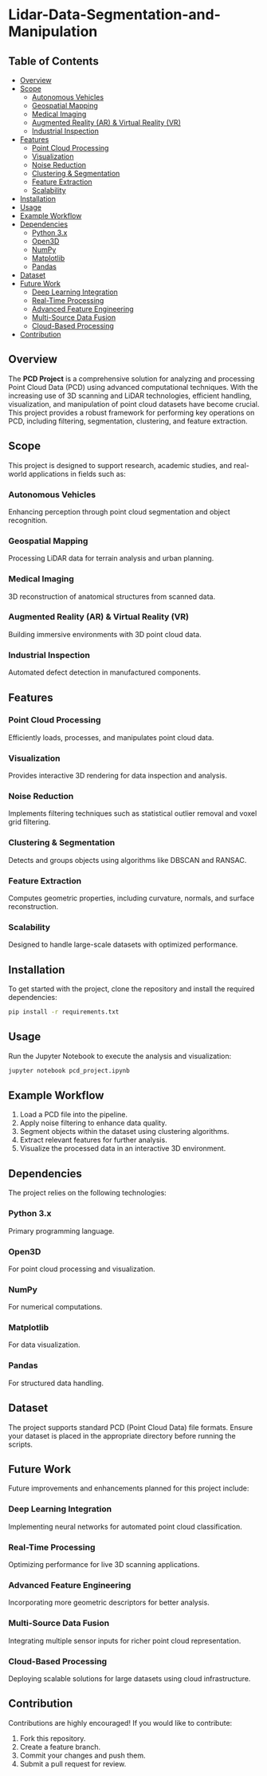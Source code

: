 # Lidar-Data-Segmentation-and-Manipulation
## Table of Contents
- [Overview](#overview)
- [Scope](#scope)
  - [Autonomous Vehicles](#autonomous-vehicles)
  - [Geospatial Mapping](#geospatial-mapping)
  - [Medical Imaging](#medical-imaging)
  - [Augmented Reality (AR) & Virtual Reality (VR)](#augmented-reality-ar--virtual-reality-vr)
  - [Industrial Inspection](#industrial-inspection)
- [Features](#features)
  - [Point Cloud Processing](#point-cloud-processing)
  - [Visualization](#visualization)
  - [Noise Reduction](#noise-reduction)
  - [Clustering & Segmentation](#clustering--segmentation)
  - [Feature Extraction](#feature-extraction)
  - [Scalability](#scalability)
- [Installation](#installation)
- [Usage](#usage)
- [Example Workflow](#example-workflow)
- [Dependencies](#dependencies)
  - [Python 3.x](#python-3x)
  - [Open3D](#open3d)
  - [NumPy](#numpy)
  - [Matplotlib](#matplotlib)
  - [Pandas](#pandas)
- [Dataset](#dataset)
- [Future Work](#future-work)
  - [Deep Learning Integration](#deep-learning-integration)
  - [Real-Time Processing](#real-time-processing)
  - [Advanced Feature Engineering](#advanced-feature-engineering)
  - [Multi-Source Data Fusion](#multi-source-data-fusion)
  - [Cloud-Based Processing](#cloud-based-processing)
- [Contribution](#contribution)

## Overview
The **PCD Project** is a comprehensive solution for analyzing and processing Point Cloud Data (PCD) using advanced computational techniques. With the increasing use of 3D scanning and LiDAR technologies, efficient handling, visualization, and manipulation of point cloud datasets have become crucial. This project provides a robust framework for performing key operations on PCD, including filtering, segmentation, clustering, and feature extraction.

## Scope
This project is designed to support research, academic studies, and real-world applications in fields such as:

### Autonomous Vehicles
Enhancing perception through point cloud segmentation and object recognition.

### Geospatial Mapping
Processing LiDAR data for terrain analysis and urban planning.

### Medical Imaging
3D reconstruction of anatomical structures from scanned data.

### Augmented Reality (AR) & Virtual Reality (VR)
Building immersive environments with 3D point cloud data.

### Industrial Inspection
Automated defect detection in manufactured components.

## Features

### Point Cloud Processing
Efficiently loads, processes, and manipulates point cloud data.

### Visualization
Provides interactive 3D rendering for data inspection and analysis.

### Noise Reduction
Implements filtering techniques such as statistical outlier removal and voxel grid filtering.


### Clustering & Segmentation
Detects and groups objects using algorithms like DBSCAN and RANSAC.

### Feature Extraction
Computes geometric properties, including curvature, normals, and surface reconstruction.

### Scalability
Designed to handle large-scale datasets with optimized performance.

## Installation
To get started with the project, clone the repository and install the required dependencies:

```bash
pip install -r requirements.txt
```

## Usage
Run the Jupyter Notebook to execute the analysis and visualization:

```bash
jupyter notebook pcd_project.ipynb
```

## Example Workflow
1. Load a PCD file into the pipeline.
2. Apply noise filtering to enhance data quality.
3. Segment objects within the dataset using clustering algorithms.
4. Extract relevant features for further analysis.
5. Visualize the processed data in an interactive 3D environment.

## Dependencies
The project relies on the following technologies:

### Python 3.x
Primary programming language.

### Open3D
For point cloud processing and visualization.

### NumPy
For numerical computations.

### Matplotlib
For data visualization.

### Pandas
For structured data handling.

## Dataset
The project supports standard PCD (Point Cloud Data) file formats. Ensure your dataset is placed in the appropriate directory before running the scripts.

## Future Work
Future improvements and enhancements planned for this project include:

### Deep Learning Integration
Implementing neural networks for automated point cloud classification.

### Real-Time Processing
Optimizing performance for live 3D scanning applications.

### Advanced Feature Engineering
Incorporating more geometric descriptors for better analysis.

### Multi-Source Data Fusion
Integrating multiple sensor inputs for richer point cloud representation.

### Cloud-Based Processing
Deploying scalable solutions for large datasets using cloud infrastructure.

## Contribution
Contributions are highly encouraged! If you would like to contribute:

1. Fork this repository.
2. Create a feature branch.
3. Commit your changes and push them.
4. Submit a pull request for review.

